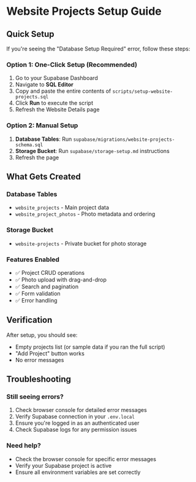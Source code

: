 # Website Projects Setup Guide

## Quick Setup

If you're seeing the "Database Setup Required" error, follow these steps:

### Option 1: One-Click Setup (Recommended)

1. Go to your Supabase Dashboard
2. Navigate to **SQL Editor**
3. Copy and paste the entire contents of `scripts/setup-website-projects.sql`
4. Click **Run** to execute the script
5. Refresh the Website Details page

### Option 2: Manual Setup

1. **Database Tables**: Run `supabase/migrations/website-projects-schema.sql`
2. **Storage Bucket**: Run `supabase/storage-setup.md` instructions
3. Refresh the page

## What Gets Created

### Database Tables
- `website_projects` - Main project data
- `website_project_photos` - Photo metadata and ordering

### Storage Bucket
- `website-projects` - Private bucket for photo storage

### Features Enabled
- ✅ Project CRUD operations
- ✅ Photo upload with drag-and-drop
- ✅ Search and pagination
- ✅ Form validation
- ✅ Error handling

## Verification

After setup, you should see:
- Empty projects list (or sample data if you ran the full script)
- "Add Project" button works
- No error messages

## Troubleshooting

### Still seeing errors?
1. Check browser console for detailed error messages
2. Verify Supabase connection in your `.env.local`
3. Ensure you're logged in as an authenticated user
4. Check Supabase logs for any permission issues

### Need help?
- Check the browser console for specific error messages
- Verify your Supabase project is active
- Ensure all environment variables are set correctly



